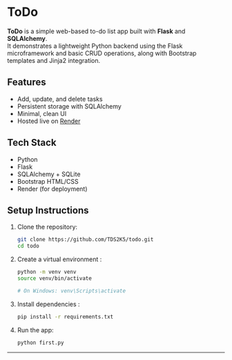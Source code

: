 # ToDo

**ToDo** is a simple web-based to-do list app built with **Flask** and **SQLAlchemy**.  
It demonstrates a lightweight Python backend using the Flask microframework and basic CRUD operations, along with Bootstrap templates and Jinja2 integration.

## Features

- Add, update, and delete tasks
- Persistent storage with SQLAlchemy
- Minimal, clean UI
- Hosted live on [Render](https://todo-x671.onrender.com/)

## Tech Stack

- Python
- Flask
- SQLAlchemy + SQLite
- Bootstrap HTML/CSS
- Render (for deployment)

## Setup Instructions

1. Clone the repository:

   ```bash
   git clone https://github.com/TDS2K5/todo.git
   cd todo

   ```

2. Create a virtual environment :

   ```bash
   python -m venv venv
   source venv/bin/activate

   # On Windows: venv\Scripts\activate

   ```

3. Install dependencies :

   ```bash
   pip install -r requirements.txt

   ```

4. Run the app:

   ```bash
   python first.py
   
   ```
---

